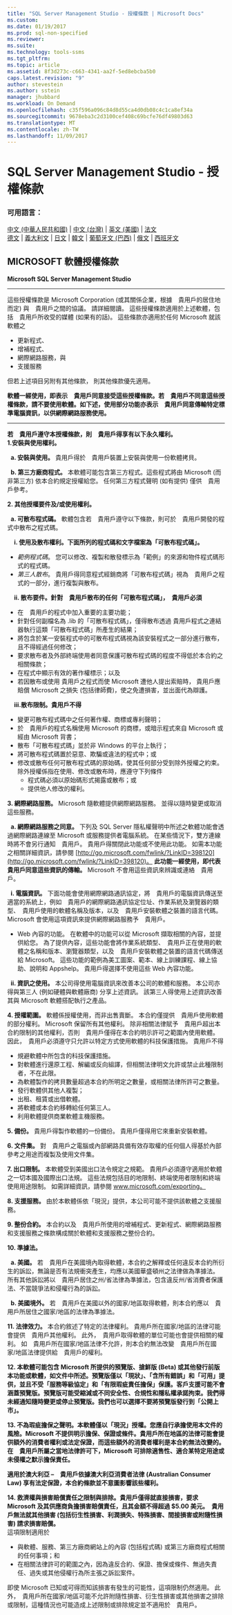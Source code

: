 ```yaml
---
title: "SQL Server Management Studio - 授權條款 | Microsoft Docs"
ms.custom: 
ms.date: 01/19/2017
ms.prod: sql-non-specified
ms.reviewer: 
ms.suite: 
ms.technology: tools-ssms
ms.tgt_pltfrm: 
ms.topic: article
ms.assetid: 8f3d273c-c663-4341-aa2f-5ed8ebcba5b0
caps.latest.revision: "9"
author: stevestein
ms.author: sstein
manager: jhubbard
ms.workload: On Demand
ms.openlocfilehash: c35f596a096c84d8d55ca4d0db08c4c1ca8ef34a
ms.sourcegitcommit: 9678eba3c2d3100cef408c69bcfe76df49803d63
ms.translationtype: MT
ms.contentlocale: zh-TW
ms.lasthandoff: 11/09/2017
---
```

# <a name="sql-server-management-studio---license-terms"></a>SQL Server Management Studio - 授權條款
### <a name="available-languages"></a>可用語言：  
[中文 (中華人民共和國)](http://go.microsoft.com/fwlink/?LinkID=620835&clcid=0x804) | [中文 (台灣)](http://go.microsoft.com/fwlink/?LinkID=620835&clcid=0x404) | [英文 (美國)](http://go.microsoft.com/fwlink/?LinkID=620835&clcid=0x409) | [法文](http://go.microsoft.com/fwlink/?LinkID=620835&clcid=0x40c)  
[德文](http://go.microsoft.com/fwlink/?LinkID=620835&clcid=0x407) | [義大利文](http://go.microsoft.com/fwlink/?LinkID=620835&clcid=0x410) | [日文](http://go.microsoft.com/fwlink/?LinkID=620835&clcid=0x411) | [韓文](http://go.microsoft.com/fwlink/?LinkID=620835&clcid=0x412) | [葡萄牙文 (巴西)](http://go.microsoft.com/fwlink/?LinkID=620835&clcid=0x416) | [俄文](http://go.microsoft.com/fwlink/?LinkID=620835&clcid=0x419) | [西班牙文](http://go.microsoft.com/fwlink/?LinkID=620835&clcid=0x40a)  
  
## <a name="microsoft-software-license-terms"></a>MICROSOFT 軟體授權條款  
**Microsoft SQL Server Management Studio**  
  
---  
這些授權條款是 Microsoft Corporation (或其關係企業，根據　貴用戶的居住地而定) 與　貴用戶之間的協議。 請詳細閱讀。 這些授權條款適用於上述軟體，包括　貴用戶所收受的媒體 (如果有的話)。 這些條款亦適用於任何 Microsoft 就該軟體之  
* 更新程式、  
* 增補程式、  
* 網際網路服務，與  
* 支援服務  
  
但若上述項目另附有其他條款， 則其他條款優先適用。  
  
**軟體一經使用，即表示　貴用戶同意接受這些授權條款。若　貴用戶不同意這些授權條款，請不要使用軟體。如下述，使用部分功能亦表示　貴用戶同意傳輸特定標準電腦資訊，以供網際網路服務使用。**  
  
---  
**若　貴用戶遵守本授權條款，則　貴用戶得享有以下永久權利。**  
**1.安裝與使用權利。**  
  
&nbsp;&nbsp;**a.  安裝與使用。** 貴用戶得於　貴用戶裝置上安裝與使用一份軟體拷貝。  
  
&nbsp;&nbsp;**b.  第三方廠商程式。** 本軟體可能包含第三方程式。這些程式將由 Microsoft (而非第三方) 依本合約規定授權給您。 任何第三方程式聲明 (如有提供) 僅供　貴用戶參考。  
  
**2.  其他授權要件及/或使用權利。**  
  
&nbsp;&nbsp;**a.  可散布程式碼。** 軟體包含若　貴用戶遵守以下條款，則可於　貴用戶開發的程式中散布之程式碼。  
  
&nbsp;&nbsp;&nbsp;&nbsp;**i.  使用及散布權利。下面所列的程式碼和文字檔案為「可散布程式碼」。**  
* *範例程式碼*。 您可以修改、複製和散發標示為「範例」的來源和物件程式碼形式的程式碼。  
* *第三人散布*。 貴用戶得同意程式經銷商將「可散布程式碼」視為　貴用戶之程式的一部分，進行複製與散布。  
  
&nbsp;&nbsp;&nbsp;&nbsp;**ii. 散布要件。針對　貴用戶散布的任何「可散布程式碼」，　貴用戶必須**  
* 在　貴用戶的程式中加入重要的主要功能；  
* 針對任何副檔名為 .lib 的「可散布程式碼」，僅得散布透過 貴用戶程式之連結器執行這類「可散布程式碼」所產生的結果；  
*   將包含於某一安裝程式中的可散布程式碼視為該安裝程式之一部分進行散布，且不得經過任何修改；  
*   要求散布者及外部終端使用者同意保護可散布程式碼的程度不得低於本合約之相關條款；   
*   在程式中顯示有效的著作權標示；以及  
*   若因散布或使用 貴用戶之程式而使 Microsoft 遭他人提出索賠時， 貴用戶應賠償 Microsoft 之損失 (包括律師費)，使之免遭損害，並出面代為辯護。  
  
&nbsp;&nbsp;&nbsp;&nbsp;**iii.散布限制。貴用戶不得**  
* 變更可散布程式碼中之任何著作權、商標或專利聲明；  
* 於　貴用戶的程式名稱使用 Microsoft 的商標，或暗示程式來自 Microsoft 或經由 Microsoft 背書；  
* 散布「可散布程式碼」並於非 Windows 的平台上執行；  
* 將可散布程式碼置於惡意、欺騙或違法的程式中；或  
* 修改或散布任何可散布程式碼的原始碼，使其任何部分受到除外授權之約束。 除外授權係指在使用、修改或散布時，應遵守下列條件  
  * 程式碼必須以原始碼形式揭露或散布；或  
  * 提供他人修改的權利。  
  
**3.  網際網路服務。** Microsoft 隨軟體提供網際網路服務。 並得以隨時變更或取消這些服務。  
  
&nbsp;&nbsp;**a.  網際網路服務之同意。** 下列及 SQL Server 隱私權聲明中所述之軟體功能會透過網際網路連線至 Microsoft 或服務提供者電腦系統。 在某些情況下，雙方連線時將不會另行通知　貴用戶。 貴用戶得關閉此功能或不使用此功能。 如需本功能之相關詳細資訊，請參閱 [http://go.microsoft.com/fwlink/?LinkID=398120](http://go.microsoft.com/fwlink/?LinkID=398120)。 **此功能一經使用，即代表　貴用戶同意這些資訊的傳輸。** Microsoft 不會用這些資訊來辨識或連絡　貴用戶。  
  
&nbsp;&nbsp;**i.  電腦資訊。** 下面功能會使用網際網路通訊協定，將　貴用戶的電腦資訊傳送至適當的系統上，例如　貴用戶的網際網路通訊協定位址、作業系統及瀏覽器的類型、　貴用戶使用的軟體名稱及版本，以及　貴用戶安裝軟體之裝置的語言代碼。 Microsoft 會使用這項資訊來提供網際網路服務予　貴用戶。  
  
* Web 內容的功能。 在軟體中的功能可以從 Microsoft 擷取相關的內容，並提供給您。 為了提供內容，這些功能會將作業系統類型、　貴用戶正在使用的軟體之名稱和版本、瀏覽器類型，以及　貴用戶安裝軟體之裝置的語言代碼傳送給 Microsoft。 這些功能的範例為美工圖案、範本、線上訓練課程、線上協助、說明和 Appshelp。 貴用戶得選擇不使用這些 Web 內容功能。  
  
&nbsp;&nbsp;**ii. 資訊之使用。** 本公司得使用電腦資訊來改善本公司的軟體和服務。 本公司亦得與第三人 (例如硬體與軟體廠商) 分享上述資訊。 該第三人得使用上述資訊改善其與 Microsoft 軟體搭配執行之產品。  
  
**4.  授權範圍。** 軟體係授權使用，而非出售賣斷。 本合約僅提供　貴用戶使用軟體的部分權利。 Microsoft 保留所有其他權利。 除非相關法律賦予　貴用戶超出本合約限制的其他權利，否則　貴用戶僅得在本合約明示許可之範圍內使用軟體。 因此，　貴用戶必須遵守只允許以特定方式使用軟體的科技保護措施。 貴用戶不得  
* 規避軟體中所包含的科技保護措施。  
* 對軟體進行還原工程、解編或反向組譯，但相關法律明文允許或禁止此種限制者，不在此限。  
* 為軟體製作的拷貝數量超過本合約所明定之數量，或相關法律所許可之數量。  
* 發行軟體供其他人複製；  
* 出租、租賃或出借軟體。  
* 將軟體或本合約移轉給任何第三人。  
* 利用軟體提供商業軟體主機服務。  
  
**5.  備份。** 貴用戶得製作軟體的一份備份。 貴用戶僅得用它來重新安裝軟體。  
  
**6.  文件集。** 對　貴用戶之電腦或內部網路具備有效存取權的任何個人得基於內部參考之用途而複製及使用文件集。  
  
**7.  出口限制。** 本軟體受到美國出口法令規定之規範。 貴用戶必須遵守適用於軟體之一切本國及國際出口法規。 這些法規包括目的地限制、終端使用者限制和終端使用用途限制。 如需詳細資訊，請參閱 www.microsoft.com/exporting。  
  
**8.  支援服務。** 由於本軟體係依「現況」提供，本公司可能不提供該軟體之支援服務。  
  
**9.  整份合約。** 本合約以及　貴用戶所使用的增補程式、更新程式、網際網路服務和支援服務之條款構成關於軟體和支援服務之整份合約。  
  
**10. 準據法。**  
  
&nbsp;&nbsp;**a.  美國。** 若　貴用戶在美國境內取得軟體，本合約之解釋或任何違反本合約所衍生的訴訟，無論是否有法規衝突產生，均應以美國華盛頓州之法律做為準據法。 所有其他訴訟將以　貴用戶居住之州/省法律為準據法，包含違反州/省消費者保護法、不當競爭法和侵權行為的訴訟。  
  
&nbsp;&nbsp;**b.  美國境外。** 若　貴用戶在美國以外的國家/地區取得軟體，則本合約應以　貴用戶所居住之國家/地區的法律為準據法。  
  
**11. 法律效力。** 本合約敘述了特定的法律權利。 貴用戶所在國家/地區的法律可能會提供　貴用戶其他權利。 此外，　貴用戶取得軟體的單位可能也會提供相關的權利。 如　貴用戶所在國家/地區法律不允許，則本合約無法改變　貴用戶所在國家/地區法律提供給　貴用戶的權利。  
  
**12. 本軟體可能包含 Microsoft 所提供的預覽版、搶鮮版 (Beta) 或其他發行前版本功能或軟體，如文件中所述。預覽版僅以「現狀」、「含所有錯誤」和「可用」提供，並且不受「服務等級協定」和「有限瑕疵責任擔保」保護。客戶支援可能不會涵蓋預覽版。預覽版可能受縮減或不同安全性、合規性和隱私權承諾拘束。我們得未經通知隨時變更或停止預覽版。我們也可以選擇不要將預覽版發行到「公開上市」。**

**13. 不為瑕疵擔保之聲明。本軟體僅以「現況」授權。您應自行承擔使用本文件的風險。Microsoft 不提供明示擔保、保證或條件。貴用戶所在地區的法律可能會提供額外的消費者權利或法定保證，而這些額外的消費者權利是本合約無法改變的。在　貴用戶所屬之當地法律許可下，Microsoft 可排除適售性、適合某特定用途或未侵權之默示擔保責任。**  
  
**適用於澳大利亞 –　貴用戶依據澳大利亞消費者法律 (Australian Consumer Law) 享有法定保證，本合約條款並不意圖影響該些權利。**  
  
**14. 救濟權與損害賠償責任之限制與排除。貴用戶僅得就直接損害，要求 Microsoft 及其供應商負擔損害賠償責任，且其金額不得超過 $5.00 美元。　貴用戶無法就其他損害 (包括衍生性損害、利潤損失、特殊損害、間接損害或附隨性損害) 請求損害賠償。**  
這項限制適用於  
* 與軟體、服務、第三方廠商網站上的內容 (包括程式碼) 或第三方廠商程式相關的任何事項；和  
* 在相關法律許可的範圍之內，因為違反合約、保證、擔保或條件、無過失責任、過失或其他侵權行為所主張之訴訟案件。  
  
即使 Microsoft 已知或可得而知該損害有發生的可能性，這項限制仍然適用。 此外，　貴用戶所在國家/地區可能不允許附隨性損害、衍生性損害或其他損害之排除或限制，這種情況也可能造成上述限制或排除規定並不適用於　貴用戶。  
  
